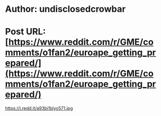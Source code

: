 # Author: undisclosedcrowbar
# Post URL: [https://www.reddit.com/r/GME/comments/o1fan2/euroape_getting_prepared/](https://www.reddit.com/r/GME/comments/o1fan2/euroape_getting_prepared/)


https://i.redd.it/a93bi1blyo571.jpg
